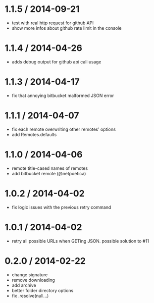 1.1.5 / 2014-09-21
==================

- test with real http request for github API
- show more infos about github rate limit in the console

1.1.4 / 2014-04-26
==================

 - adds debug output for github api call usage

1.1.3 / 2014-04-17
==================

- fix that annoying bitbucket malformed JSON error

1.1.1 / 2014-04-07
==================

- fix each remote overwriting other remotes' options
- add Remotes.defaults

1.1.0 / 2014-04-06
==================

- remote title-cased names of remotes
- add bitbucket remote (@netpoetica)

1.0.2 / 2014-04-02
==================

- fix logic issues with the previous retry command

1.0.1 / 2014-04-02
==================

- retry all possible URLs when GETing JSON. possible solution to #11

0.2.0 / 2014-02-22
==================

- change signature
- remove downloading
- add archive
- better folder directory options
- fix .resolve(null...)
